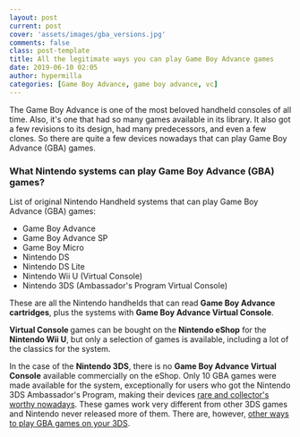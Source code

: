 ```yaml
---
layout: post
current: post
cover: 'assets/images/gba_versions.jpg'
comments: false
class: post-template
title: All the legitimate ways you can play Game Boy Advance games
date: 2019-06-10 02:05
author: hypermilla
categories: [Game Boy Advance, game boy advance, vc]
---
```

<!-- wp:paragraph -->
<p>The Game Boy Advance is one of the most beloved handheld consoles of all time. Also, it's one that had so many games available in its library. It also got a few revisions to its design, had many predecessors, and even a few clones. So there are quite a few devices nowadays that can play Game Boy Advance (GBA) games.</p>
<!-- /wp:paragraph -->

<!-- wp:heading {"level":3} -->
<h3>What Nintendo systems can play Game Boy Advance (GBA) games?</h3>
<!-- /wp:heading -->

<!-- wp:paragraph -->
<p>List of original Nintendo Handheld systems that can play Game Boy Advance (GBA) games:</p>
<!-- /wp:paragraph -->

<!-- wp:list -->
<ul><li>Game Boy Advance</li><li>Game Boy Advance SP</li><li>Game Boy Micro</li><li>Nintendo DS</li><li>Nintendo DS Lite</li><li>Nintendo Wii U (Virtual Console)</li><li>Nintendo 3DS (Ambassador's Program Virtual Console)</li></ul>
<!-- /wp:list -->

<!-- wp:paragraph -->
<p>These are all the Nintendo handhelds that can read <strong>Game Boy Advance cartridges</strong>, plus the systems with <strong>Game Boy Advance Virtual Console</strong>. </p>
<!-- /wp:paragraph -->

<!-- wp:paragraph -->
<p><strong>Virtual Console </strong>games can be bought on the <strong>Nintendo eShop</strong> for the <strong>Nintendo Wii U</strong>, but only a selection of games is available, including a lot of the classics for the system. </p>
<!-- /wp:paragraph -->

<!-- wp:paragraph -->
<p>In the case of the <strong>Nintendo 3DS</strong>, there is no <strong>Game Boy Advance Virtual Console</strong> available commercially on the eShop. Only 10 GBA games were made available for the system, exceptionally for users who got the Nintendo 3DS Ambassador's Program, making their devices <a href="https://tamagogamer.com/ambassador-nintendo-3ds/">rare and collector's worthy nowadays</a>.  These games work very different from other 3DS games and Nintendo never released more of them. There are, however, <a href="https://tamagogamer.com/game-boy-advance-on-the-3ds/">other ways to play GBA games on your 3DS</a>. </p>
<!-- /wp:paragraph -->
